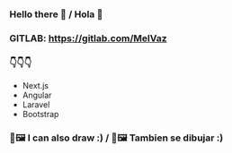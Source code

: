 ### Hello there 👋 / Hola 👋
###  GITLAB: https://gitlab.com/MelVaz
### 👇​👇​👇​ 
* Next.js
* Angular
* Laravel
* Bootstrap

### 🎨​🖼️ I can also draw :) / 🎨​🖼️​ Tambien se dibujar :)
<!--
**MelVaz/MelVaz** is a ✨ _special_ ✨ repository because its `README.md` (this file) appears on your GitHub profile.

Here are some ideas to get you started:

- 🔭 I’m currently working on ...
- 🌱 I’m currently learning ...
- 👯 I’m looking to collaborate on ...
- 🤔 I’m looking for help with ...
- 💬 Ask me about ...
- 📫 How to reach me: ...
- ⚡ Fun fact: ...
-->
